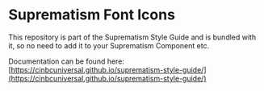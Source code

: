 # Suprematism Font Icons

This repository is part of the Suprematism Style Guide and is bundled with it, so no need to add it to your Suprematism Component etc.

Documentation can be found here: [https://cinbcuniversal.github.io/suprematism-style-guide/](https://cinbcuniversal.github.io/suprematism-style-guide/)
